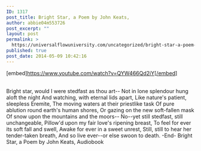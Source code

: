 ```yaml
---
ID: 1317
post_title: Bright Star, a Poem by John Keats,
author: abbie04m553726
post_excerpt: ""
layout: post
permalink: >
  https://universalflowuniversity.com/uncategorized/bright-star-a-poem-by-john-keats/
published: true
post_date: 2014-05-09 10:42:16
---
```

[embed]https://www.youtube.com/watch?v=QYW466Qd2iY[/embed]</br></br>
<p>Bright star, would I were stedfast as thou art-- 
Not in lone splendour hung aloft the night
And watching, with eternal lids apart,
Like nature's patient, sleepless Eremite,
The moving waters at their priestlike task
Of pure ablution round earth's human shores,
Or gazing on the new soft-fallen mask
Of snow upon the mountains and the moors--
No--yet still stedfast, still unchangeable,
Pillow'd upon my fair love's ripening breast,
To feel for ever its soft fall and swell,
Awake for ever in a sweet unrest,
Still, still to hear her tender-taken breath,
And so live ever--or else swoon to death. 
-End-
Bright Star, a Poem by John Keats, Audiobook</p>